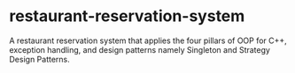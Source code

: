 # restaurant-reservation-system
A restaurant reservation system that applies the four pillars of OOP for C++, exception handling, and design patterns namely Singleton and Strategy Design Patterns. 
